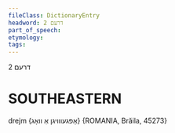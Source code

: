 ```yaml
---
fileClass: DictionaryEntry
headword: דרעם 2
part_of_speech: 
etymology: 
tags: 
---
```

דרעם 2

SOUTHEASTERN
==============

drejm {אָפּגעווויגן אַ וואָג} {ROMANIA, Brăila, 45273}
